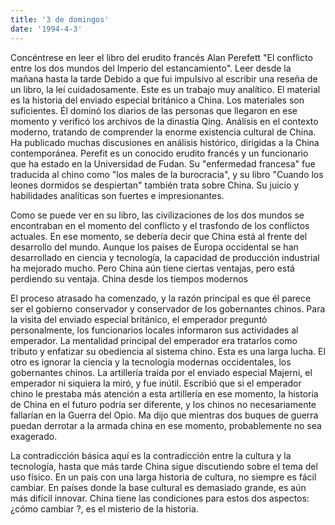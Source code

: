 ```yaml
---
title: '3 de domingos'
date: '1994-4-3'
---
```


Concéntrese en leer el libro del erudito francés Alan Perefett "El conflicto entre los dos mundos del Imperio del estancamiento". Leer desde la mañana hasta la tarde Debido a que fui impulsivo al escribir una reseña de un libro, la leí cuidadosamente. Este es un trabajo muy analítico. El material es la historia del enviado especial británico a China. Los materiales son suficientes. Él dominó los diarios de las personas que llegaron en ese momento y verificó los archivos de la dinastía Qing. Análisis en el contexto moderno, tratando de comprender la enorme existencia cultural de China. Ha publicado muchas discusiones en análisis histórico, dirigidas a la China contemporánea. Perefit es un conocido erudito francés y un funcionario que ha estado en la Universidad de Fudan. Su "enfermedad francesa" fue traducida al chino como "los males de la burocracia", y su libro "Cuando los leones dormidos se despiertan" también trata sobre China. Su juicio y habilidades analíticas son fuertes e impresionantes.

Como se puede ver en su libro, las civilizaciones de los dos mundos se encontraban en el momento del conflicto y el trasfondo de los conflictos actuales. En ese momento, se debería decir que China está al frente del desarrollo del mundo. Aunque los países de Europa occidental se han desarrollado en ciencia y tecnología, la capacidad de producción industrial ha mejorado mucho. Pero China aún tiene ciertas ventajas, pero está perdiendo su ventaja. China desde los tiempos modernos

El proceso atrasado ha comenzado, y la razón principal es que él parece ser el gobierno conservador y conservador de los gobernantes chinos. Para la visita del enviado especial británico, el emperador preguntó personalmente, los funcionarios locales informaron sus actividades al emperador. La mentalidad principal del emperador era tratarlos como tributo y enfatizar su obediencia al sistema chino. Esta es una larga lucha. El otro es ignorar la ciencia y la tecnología modernas occidentales, los gobernantes chinos. La artillería traída por el enviado especial Majerni, el emperador ni siquiera la miró, y fue inútil. Escribió que si el emperador chino le prestaba más atención a esta artillería en ese momento, la historia de China en el futuro podría ser diferente, y los chinos no necesariamente fallarían en la Guerra del Opio. Ma dijo que mientras dos buques de guerra puedan derrotar a la armada china en ese momento, probablemente no sea exagerado.

La contradicción básica aquí es la contradicción entre la cultura y la tecnología, hasta que más tarde China sigue discutiendo sobre el tema del uso físico. En un país con una larga historia de cultura, no siempre es fácil cambiar. En países donde la base cultural es demasiado grande, es aún más difícil innovar. China tiene las condiciones para estos dos aspectos: ¿cómo cambiar ?, es el misterio de la historia.

